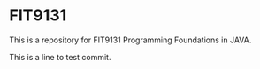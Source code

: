 # FIT9131
This is a repository for FIT9131 Programming Foundations in JAVA.

This is a line to test commit.
